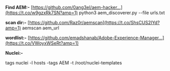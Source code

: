 **Find AEM:-**
[https://github.com/0ang3el/aem-hacker…](https://t.co/w9gzxRk7SN?amp=1) python3 aem_discoverer.py --file urls.txt 

**scan dir:-**
[https://github.com/Raz0r/aemscan](https://t.co/ShsCUS2IYd?amp=1) aemscan aem_url 

**wordlist:-** 
[https://github.com/emadshanab/Adobe-Experience-Manager…](https://t.co/VWoyxWSeRt?amp=1)

**Nuclei:-**

tags nuclei -l hosts -tags AEM -t /root/nuclei-templates